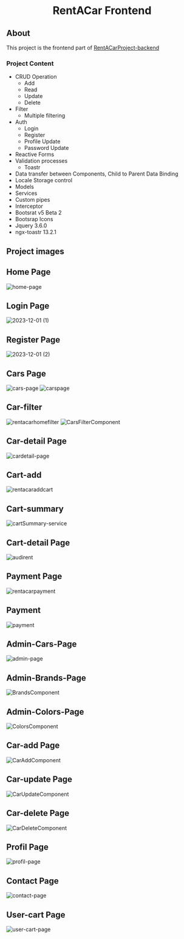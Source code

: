 <h1 align="center"> RentACar Frontend</h1>

## About

This project is the frontend part of <a href="https://github.com/birkankaraer/RentACar-Backend" target="_blank" rel="nofollow"> RentACarProject-backend</a> 

### Project Content
- CRUD Operation
  - Add
  - Read
  - Update
  - Delete
- Filter
  - Multiple filtering
- Auth
  - Login
  - Register
  - Profile Update
  - Password Update
- Reactive Forms
- Validation processes
  - Toastr
- Data transfer between Components, Child to Parent Data Binding
- Locale Storage control
- Models
- Services
- Custom pipes
- Interceptor
- Bootsrat v5 Beta 2
- Bootsrap Icons 
- Jquery 3.6.0
- ngx-toastr 13.2.1

## Project images
## Home Page
![home-page](https://github.com/birkankaraer/RentACar-Frontend/assets/139279313/8198bba2-e6b9-41d6-9f75-9597c6d93365)
## Login Page
![2023-12-01 (1)](https://github.com/birkankaraer/RentACar-Frontend/assets/139279313/7b0d5758-6d37-4098-9a02-552d5594eec3)
## Register Page
![2023-12-01 (2)](https://github.com/birkankaraer/RentACar-Frontend/assets/139279313/b1e7bdd9-17db-4b96-a801-41ec29ae0a25)
## Cars Page
![cars-page](https://github.com/birkankaraer/RentACar-Frontend/assets/139279313/2ef62a61-1b1e-4b9e-982f-ccca0cade18c)
![carspage](https://github.com/birkankaraer/RentACar-Frontend/assets/139279313/a93cbaa9-9a34-40fb-a5ed-655c90b39d99)
## Car-filter
![rentacarhomefilter](https://github.com/birkankaraer/RentACar-Frontend/assets/139279313/ca18dfa3-15e8-4c4c-a3b5-330c1913a805)
![CarsFilterComponent](https://github.com/birkankaraer/RentACar-Frontend/assets/139279313/c3324f4f-65df-479e-b625-8cdd90196a84)
## Car-detail Page
![cardetail-page](https://github.com/birkankaraer/RentACar-Frontend/assets/139279313/2d7b58fb-3ddb-436d-9978-f651ce74e900)
## Cart-add
![rentacaraddcart](https://github.com/birkankaraer/RentACar-Frontend/assets/139279313/60252b05-c9a5-41d1-a0f4-37eeb63ff1c5)
## Cart-summary
![cartSummary-service](https://github.com/birkankaraer/RentACar-Frontend/assets/139279313/f9e55cd9-5893-4374-9aca-11cf4ba3c31b)
## Cart-detail Page
![audirent](https://github.com/birkankaraer/RentACar-Frontend/assets/139279313/97ad6caa-3be5-4879-95a3-d47d7778b5f0)
## Payment Page
![rentacarpayment](https://github.com/birkankaraer/RentACar-Frontend/assets/139279313/72cb7caa-afc3-493c-85ae-9e9185f1bf78)
## Payment
![payment](https://github.com/birkankaraer/RentACar-Frontend/assets/139279313/fb8637a2-05ba-4090-a239-4afaa0256949)
## Admin-Cars-Page
![admin-page](https://github.com/birkankaraer/RentACar-Frontend/assets/139279313/b4bbc40b-ba40-4646-83e6-2da8fe28ddba)
## Admin-Brands-Page
![BrandsComponent](https://github.com/birkankaraer/RentACar-Frontend/assets/139279313/a1a90626-35c9-415c-8ec6-2a7c6bb5710a)
## Admin-Colors-Page
![ColorsComponent](https://github.com/birkankaraer/RentACar-Frontend/assets/139279313/f635ce6e-6caf-4124-baad-3fa95f0e129a)
## Car-add Page
![CarAddComponent](https://github.com/birkankaraer/RentACar-Frontend/assets/139279313/ed9e7f88-354d-4438-b3d1-0ae656d2304d)
## Car-update Page
![CarUpdateComponent](https://github.com/birkankaraer/RentACar-Frontend/assets/139279313/6ac85424-a06e-4f68-b0e2-c1675a66d6b5)
## Car-delete Page
![CarDeleteComponent](https://github.com/birkankaraer/RentACar-Frontend/assets/139279313/ba4ec35c-76b0-41e9-9fc1-2dba4967bd0d)
## Profil Page
![profil-page](https://github.com/birkankaraer/RentACar-Frontend/assets/139279313/24910329-6c61-4965-9b84-9ee36ee2ec82)
## Contact Page
![contact-page](https://github.com/birkankaraer/RentACar-Frontend/assets/139279313/55ecd010-7cfd-4f59-848e-f115e4a6f3c3)
## User-cart Page
![user-cart-page](https://github.com/birkankaraer/RentACar-Frontend/assets/139279313/9cdb5d8e-3748-4954-a816-e6f99a524841)





